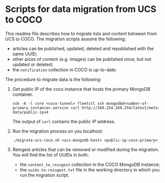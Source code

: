 # Scripts for data migration from UCS to COCO

This readme file describes how to migrate lists and content between from UCS to COCO.
The migration scripts assume the following:

* articles can be published, updated, deleted and republished with the same UUID;
* other pices of content (e.g. images) can be published once, but not updated or deleted;
* the `notification` collection in COCO is up-to-date.
 
The procedure to migrate data is the following:      
 
1.  Get public IP of the coco instance that hosts the primary MongoDB container. 

	``
    ssh -A -l core <coco-tunnel>
    fleetctl ssh mongodb@<number-of-primary-instance>.service
    curl http://169.254.169.254/latest/meta-data/public-ipv4   
    ``
    
    The output of `curl` contains the public IP address.
   
2.  Run the migration process on you localhost:
    
    ``
    ./migrate-ucs-coco.sh <ucs-mongodb-host> <public-ip-coco-primary>
    ``

3.  Reingest articles that can be removed or modified during the migration.
    You will find the list of UUIDs in both:
    
    * the `content_to_reingest` collection in the COCO MongoDB instance;
    * the `uuids-to-reingest.txt` file in the working directory in which you run the migration script.